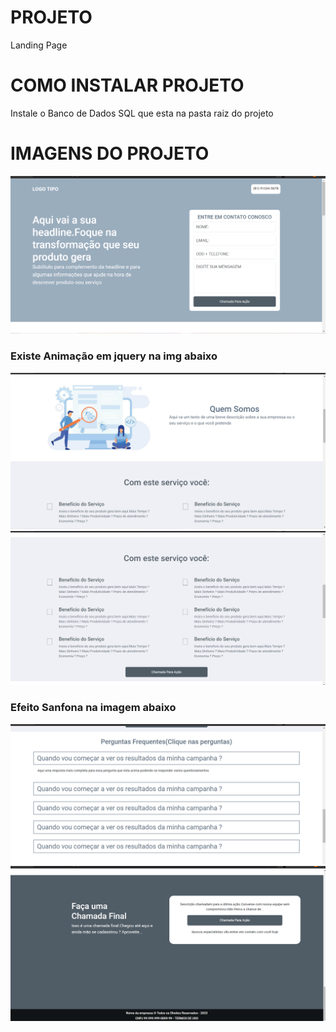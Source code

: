 # PROJETO
Landing Page

# COMO INSTALAR PROJETO 
Instale o Banco de Dados SQL que esta na pasta raiz do projeto

# IMAGENS DO PROJETO
![IMAGEM](./imgProjetos/Img1.PNG)
### Existe Animação em jquery na img abaixo
![IMAGEM](./imgProjetos/IMG2.PNG)
![IMAGEM](./imgProjetos/IMG3.PNG)
### Efeito Sanfona na imagem abaixo
![IMAGEM](./imgProjetos/IMG4.PNG)
![IMAGEM](./imgProjetos/IMG5.PNG)
